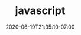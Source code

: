 ---
title: "javascript"
date: 2020-06-19T21:35:10-07:00
draft: false
layout: tests
js: ["/js/script.js"]
---